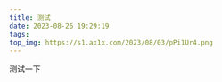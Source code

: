 ```yaml
---
title: 测试
date: 2023-08-26 19:29:19
tags:
top_img: https://s1.ax1x.com/2023/08/03/pPi1Ur4.png
---
```

测试一下